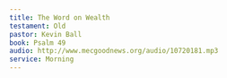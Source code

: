 ```yaml
---
title: The Word on Wealth
testament: Old
pastor: Kevin Ball
book: Psalm 49
audio: http://www.mecgoodnews.org/audio/10720181.mp3
service: Morning
---
```

